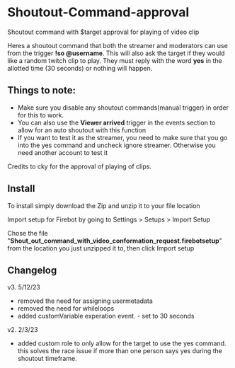 # Shoutout-Command-approval
Shoutout command with $target approval for playing of video clip

Heres a shoutout command that both the streamer and moderators can use from the trigger **!so @username**. This will also ask the target if they would like a random twitch clip to play. They must reply with the word **yes** in the allotted time (30 seconds) or nothing will happen.

## Things to note:
  * Make sure you disable any shoutout commands(manual trigger) in order for this to work.
  * You can also use the **Viewer arrived** trigger in the events section to allow for an auto shoutout with this function
  * If you want to test it as the streamer, you need to make sure that you go into the yes command and uncheck ignore streamer. Otherwise you need another account to test it

Credits to cky for the approval of playing of clips.


## Install
 To install simply download the Zip and unzip it to your file location 
 
 Import setup for Firebot by going to Settings > Setups > Import Setup
 
 Chose the file "**Shout_out_command_with_video_conformation_request.firebotsetup**" from the location you just unzipped it to, then click Import setup

## Changelog

v3. 5/12/23
 * removed the need for assigning usermetadata
 * removed the need for whileloops
 * added customVariable experation event. - set to 30 seconds

v2. 2/3/23
 * added custom role to only allow for the target to use the yes command. 
    this solves the race issue if more than one person says yes during the shoutout timeframe.
